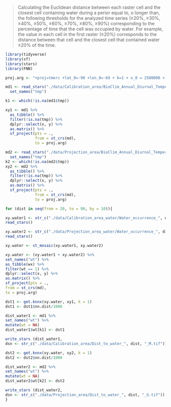 >Calculating the Euclidean distance between each raster cell and the closest cell containing water during a perior equal to, o longer than, the following thresholds for the analyzed time series (&ge;20%, &ge;30%, &ge;40%, &ge;50%, &ge;60%, &ge;70%, &ge;80%, &ge;90%) corresponding to the percentage of time that the cell was occupied by water. For example, the value in each cell in the first raster (&ge;20%) corresponds to the distance between that cell and the closest cell that contained water &ge;20% of the time.   

``` r
library(tidyverse)
library(sf)
library(stars)
library(FNN)

proj.arg <- "+proj=tmerc +lat_0=-90 +lon_0=-69 + k=1 + x_0 = 2500000 + y_0 = 0 +ellps = GRS80 + units = m + no_defs"

md1 <- read_stars("./data/Calibration_area/BioClim_Annual_Diurnal_Temperature_Range_M.tif") %>%
  set_names("tmp")

k1 <- which(!is.na(md1$tmp))

xy1 <- md1 %>%
  as_tibble() %>%
  filter(!is.na(tmp)) %>%
  dplyr::select(x, y) %>%
  as.matrix() %>%
  sf_project(pts = .,
             from = st_crs(md),
             to = proj.arg)

md2 <- read_stars("./data/Projection_area/BioClim_Annual_Diurnal_Temperature_Range_G.tif") %>%
  set_names("tmp")
k2 <- which(!is.na(md2$tmp))
xy2 <- md2 %>%
  as_tibble() %>%
  filter(!is.na(tmp)) %>%
  dplyr::select(x, y) %>%
  as.matrix() %>%
  sf_project(pts = .,
             from = st_crs(md),
             to = proj.arg)

for (dist in seq(from = 20, to = 90, by = 10)){

xy.water1 <- str_c("./data/Calibration_area_water/Water_occurrence_", dist, "_M.tif") %>%
read_stars()

xy.water2 <- str_c("./data/Projection_area_water/Water_occurrence_", dist, "_G.tif") %>%
read_stars()

xy.water <- st_mosaic(xy.water1, xy.water2)

xy.water <- (xy.water1 + xy.water2) %>%
set_names("wt") %>%
as_tibble(wx) %>%
filter(wt == 1) %>%
dplyr::select(x, y) %>%
as.matrix() %>%
sf_project(pts = .,
from = st_crs(md),
to = proj.arg)

dst1 <- get.knnx(xy.water, xy1, k = 1)
dst1 <- dst1$nn.dist/1000

dist_water1 <- md1 %>%
set_names("wt") %>%
mutate(wt = NA)
dist_water1$wt[k1] <- dst1

write_stars (dist_water1,
dsn <- str_c("./data/Calibration_area/Dist_to_water_", dist, "_M.tif"))

dst2 <- get.knnx(xy.water, xy2, k = 1)
dst2 <- dst2$nn.dist/1000

dist_water2 <- md2 %>%
set_names("wt") %>%
mutate(wt = NA)
dist_water2$wt[k2] <- dst2

write_stars (dist_water2,
dsn <- str_c("./data/Projection_area/Dist_to_water_", dist, "_G.tif"))
}
